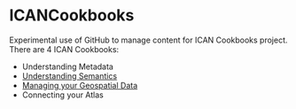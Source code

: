 ICANCookbooks
=============

Experimental use of GitHub to manage content for ICAN Cookbooks project. There are 4 ICAN Cookbooks:

- Understanding Metadata
- [Understanding Semantics](documents/201-F05_Understanding_Semantics/README.md "Understanding Semantics")
- [Managing your Geospatial Data](documents/README.md "Managing your Geospatial Data")
- Connecting your Atlas
